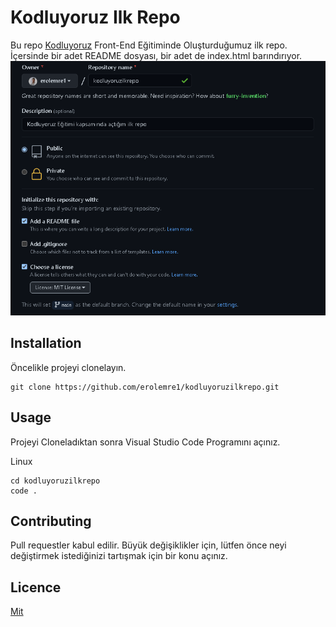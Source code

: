 # Kodluyoruz Ilk Repo
Bu repo [Kodluyoruz](https://www.kodluyoruz.org/) Front-End Eğitiminde Oluşturduğumuz ilk repo. İçersinde bir adet README dosyası, bir adet de index.html barındırıyor.
![İmg](https://raw.githubusercontent.com/erolemre1/kodluyoruzilkrepo/main/kodluyoruz.png)

## Installation
Öncelikle projeyi clonelayın. 
```
git clone https://github.com/erolemre1/kodluyoruzilkrepo.git
```

## Usage

Projeyi Cloneladıktan sonra Visual Studio Code Programını açınız.

Linux

```
cd kodluyoruzilkrepo
code .
```

## Contributing

Pull requestler kabul edilir. Büyük değişiklikler için, lütfen önce neyi değiştirmek istediğinizi tartışmak için bir konu açınız.

## Licence

[Mit](https://choosealicense.com/licenses/mit/)
